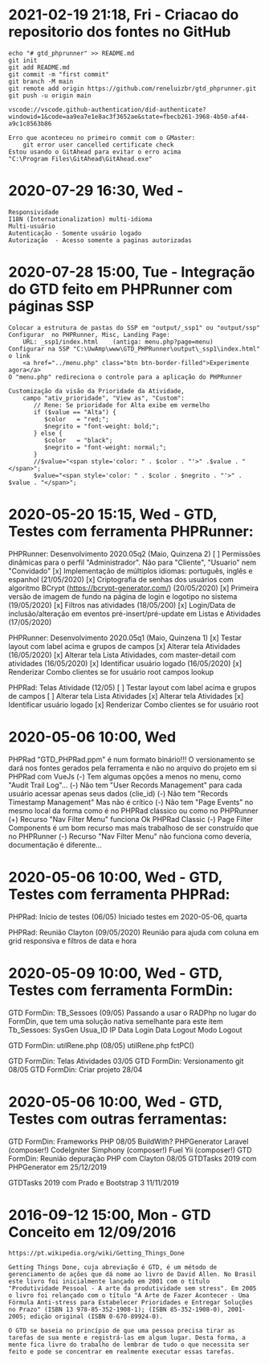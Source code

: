# 2021-02-19 21:18, Fri - Criacao do repositorio dos fontes no GitHub
    echo "# gtd_phprunner" >> README.md
    git init
    git add README.md
    git commit -m "first commit"
    git branch -M main
    git remote add origin https://github.com/reneluizbr/gtd_phprunner.git
    git push -u origin main

    vscode://vscode.github-authentication/did-authenticate?windowid=1&code=aa9ea7e1e8ac3f3652ae&state=fbecb261-3968-4b50-af44-a9c1c8563b86

    Erro que aconteceu no primeiro commit com o GMaster:
        git error user cancelled certificate check
    Estou usando o GitAhead para evitar o erro acima
    "C:\Program Files\GitAhead\GitAhead.exe"

# 2020-07-29 16:30, Wed -
    Responsividade
    I18N (Internationalization) multi-idioma
    Multi-usuário
    Autenticação - Somente usuário logado
    Autorização  - Acesso somente a paginas autorizadas

# 2020-07-28 15:00, Tue - Integração do GTD feito em PHPRunner com páginas SSP
    Colocar a estrutura de pastas do SSP em "output/_ssp1" ou "output/ssp"
    Configurar  no PHPRunner, Misc, Landing Page:
        URL: _ssp1/index.html    (antiga: menu.php?page=menu)
    Configurar na SSP "C:\UwAmp\www\GTD_PHPRunner\output\_ssp1\index.html" o link
        <a href="../menu.php" class="btn btn-border-filled">Experimente agora</a>
    O "menu.php" redireciona o controle para a aplicação do PHPRunner

    Customização da visão da Prioridade da Atividade,
        campo "ativ_prioridade", "View as", "Custom":
           // Rene: Se prioridade for Alta exibe em vermelho
           if ($value == "Alta") {
              $color   = "red;";
              $negrito = "font-weight: bold;";
           } else {
              $color   = "black";
              $negrito = "font-weight: normal;";
           }
           //$value="<span style='color: " . $color . "'>" .$value . "</span>";
           $value="<span style='color: " . $color . $negrito . "'>" . $value . "</span>";

# 2020-05-20 15:15, Wed - GTD, Testes com ferramenta PHPRunner:

PHPRunner: Desenvolvimento 2020.05q2 (Maio, Quinzena 2)
    [ ] Permissões dinâmicas para o perfil "Administrador". Não para "Cliente", "Usuario" nem "Convidado"
    [x] Implementação de múltiplos idiomas: português, inglês e espanhol (21/05/2020)
    [x] Criptografia de senhas dos usuários com algoritmo BCrypt (https://bcrypt-generator.com/) (20/05/2020)
    [x] Primeira versão de imagem de fundo na página de login e logotipo no sistema (19/05/2020)
    [x] Filtros nas atividades (18/05/200)
    [x] Login/Data de inclusão/alteração em eventos pré-insert/pré-update em Listas e Atividades (17/05/2020)

PHPRunner: Desenvolvimento 2020.05q1 (Maio, Quinzena 1)
    [x] Testar layout com label acima e grupos de campos
    [x] Alterar tela Atividades (16/05/2020)
    [x] Alterar tela Lista Atividades, com master-detail com atividades (16/05/2020)
    [x] Identificar usuário logado (16/05/2020)
    [x] Renderizar Combo clientes se for usuário root campos lookup

PHPRad: Telas Atividade (12/05)
    [ ] Testar layout com label acima e grupos de campos
    [ ] Alterar tela Lista Atividades
    [x] Alterar tela Atividades
    [x] Identificar usuário logado
    [x] Renderizar Combo clientes se for usuário root

# 2020-05-06 10:00, Wed
PHPRad "GTD_PHPRad.ppm" é num formato binário!!!
    O versionamento se dará nos fontes gerados pela ferramenta e não no arquivo do projeto em si
    PHPRad com VueJs
        (-) Tem algumas opções a menos no menu, como "Audit Trail Log"...
        (-) Não tem "User Records Management" para cada usuário acessar apenas seus dados (clie_id)
        (-) Não tem "Records Timestamp Management" Mas não é crítico
        (-) Não tem "Page Events" no mesmo local da forma como é no PHPRad clássico ou como no PHPRunner
        (+) Recurso "Nav Filter Menu" funciona Ok
    PHPRad Classic
        (-) Page Filter Components é um bom recurso mas mais trabalhoso de ser construído que no PHPRunner
        (-) Recurso "Nav Filter Menu" não funciona como deveria, documentação é diferente...

# 2020-05-06 10:00, Wed - GTD, Testes com ferramenta PHPRad:
PHPRad: Início de testes (06/05)
    Iniciado testes em 2020-05-06, quarta

PHPRad: Reunião Clayton (09/05/2020)
    Reunião para ajuda com coluna em grid responsiva e filtros de data e hora

# 2020-05-09 10:00, Wed - GTD, Testes com ferramenta FormDin:
GTD FormDin: TB_Sessoes (09/05)
    Passando a usar o RADPhp no lugar do FormDin, que tem uma solução nativa semelhante para este item
    Tb_Sessoes: SysGen
        Usua_ID
        IP
        Data Login
        Data Logout
        Modo Logout

GTD FormDin: utilRene.php (08/05)
    utilRene.php
    fctPC()

GTD FormDin: Telas Atividades 03/05
GTD FormDin: Versionamento git 08/05
GTD FormDin: Criar projeto 28/04

# 2020-05-06 10:00, Wed - GTD, Testes com outras ferramentas:
GTD FormDin: Frameworks PHP 08/05
    BuildWith? PHPGenerator
    Laravel (composer!)
    CodeIgniter
    Simphony (composer!)
    Fuel
    Yii (composer!)
GTD FormDin: Reunião depuração PHP com Clayton 08/05
GTDTasks 2019 com PHPGenerator em 25/12/2019

GTDTasks 2019 com Prado e Bootstrap 3 11/11/2019


# 2016-09-12 15:00, Mon - GTD Conceito em 12/09/2016
    https://pt.wikipedia.org/wiki/Getting_Things_Done

    Getting Things Done, cuja abreviação é GTD, é um método de gerenciamento de ações que dá nome ao livro de David Allen. No Brasil este livro foi inicialmente lançado em 2001 com o título "Produtividade Pessoal - A arte da produtividade sem stress". Em 2005 o livro foi relançado com o título "A Arte de Fazer Acontecer - Uma Fórmula Anti-stress para Estabelecer Prioridades e Entregar Soluções no Prazo" (ISBN 13 978-85-352-1908-1); (ISBN 85-352-1908-0), 2001-2005; edição original (ISBN 0-670-89924-0).

    O GTD se baseia no princípio de que uma pessoa precisa tirar as tarefas de sua mente e registrá-las em algum lugar. Desta forma, a mente fica livre do trabalho de lembrar de tudo o que necessita ser feito e pode se concentrar em realmente executar essas tarefas.
